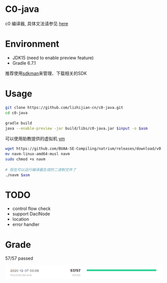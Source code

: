# C0-java
c0 编译器, 具体文法请参见 [here](https://c0.karenia.cc/c0/c0.html)

# Environment
* JDK15 (need to enable preview feature)
* Gradle 6.7.1

推荐使用[sdkman](https://sdkman.io/)来管理、下载相关的SDK

# Usage
``` sh
git clone https://github.com/lizhijian-cn/c0-java.git
cd c0-java

gradle build
java --enable-preview -jar build/libs/c0-java.jar $input -o $asm
```

可以使用助教提供的虚拟机 [vm](https://github.com/BUAA-SE-Compiling/natrium/releases)
```sh
wget https://github.com/BUAA-SE-Compiling/natrium/releases/download/v0.1.3/navm-linux-amd64-musl
mv navm-linux-amd64-musl navm
sudo chmod +x navm

# 现在可以运行编译器生成的二进制文件了
./navm $asm
```

# TODO
* control flow check
* support DaclNode
* location
* error handler

# Grade
57/57 passed

![](https://raw.githubusercontent.com/lizhijian-cn/static/master/img/20201213024243.png)
